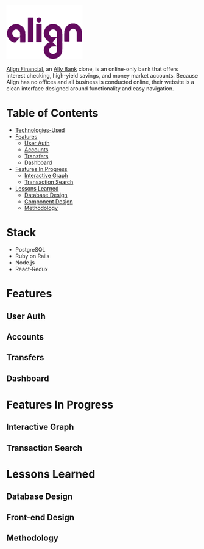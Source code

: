<img src="https://github.com/Eruanne2/AlignFinancial/blob/main/app/assets/images/logo-on-white.png" width="200" alt="The 'Align' logo in purple letters">

[Align Financial](https://align-financial.herokuapp.com/#/), an [Ally Bank](https://www.ally.com/bank/) clone, is an online-only bank that offers interest checking, high-yield savings, and money market accounts. Because Align has no offices and all business is conducted online, their website is a clean interface designed around functionality and easy navigation.

# Table of Contents
* [Technologies-Used](#technologies-used)
* [Features](#features)
  * [User Auth](#user-auth)
  * [Accounts](#accounts)
  * [Transfers](#transfers)
  * [Dashboard](#dashboard)
* [Features In Progress](#features-in-progress)
  * [Interactive Graph](#interactive-graph)
  * [Transaction Search](#transaction-search)
* [Lessons Learned](#lessons-learned)
  * [Database Design](#database-design)
  * [Component Design](#component-design)
  * [Methodology](#methodology) 

# Stack
* PostgreSQL
* Ruby on Rails
* Node.js
* React-Redux

# Features
## User Auth

## Accounts
## Transfers
## Dashboard

# Features In Progress
## Interactive Graph
## Transaction Search

# Lessons Learned
## Database Design
## Front-end Design
## Methodology
